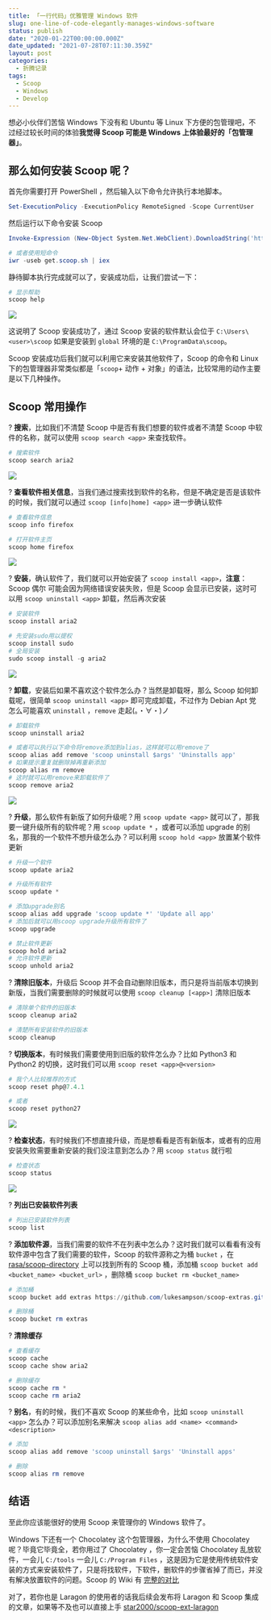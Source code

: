 ```yaml
---
title: 「一行代码」优雅管理 Windows 软件
slug: one-line-of-code-elegantly-manages-windows-software
status: publish
date: "2020-01-22T00:00:00.000Z"
date_updated: "2021-07-28T07:11:30.359Z"
layout: post
categories:
  - 折腾记录
tags:
  - Scoop
  - Windows
  - Develop
---
```


想必小伙伴们苦恼 Windows 下没有和 Ubuntu 等 Linux 下方便的包管理吧，不过经过较长时间的体验**我觉得 Scoop 可能是 Windows 上体验最好的「包管理器」**。

## 那么如何安装 Scoop 呢？

首先你需要打开 PowerShell ，然后输入以下命令允许执行本地脚本。

```powershell
Set-ExecutionPolicy -ExecutionPolicy RemoteSigned -Scope CurrentUser
```

然后运行以下命令安装 Scoop

```powershell
Invoke-Expression (New-Object System.Net.WebClient).DownloadString('https://get.scoop.sh')

# 或者使用短命令
iwr -useb get.scoop.sh | iex
```

静待脚本执行完成就可以了，安装成功后，让我们尝试一下：

```powershell
# 显示帮助
scoop help
```

![](af78c7ba-7e0e-4982-9555-b114318a0581.jpg)

这说明了 Scoop 安装成功了，通过 Scoop 安装的软件默认会位于 `C:\Users\<user>\scoop` 如果是安装到 `global` 环境的是 `C:\ProgramData\scoop`。

Scoop 安装成功后我们就可以利用它来安装其他软件了，Scoop 的命令和 Linux 下的包管理器非常类似都是「`scoop`+ 动作 + 对象」的语法，比较常用的动作主要是以下几种操作。

## Scoop 常用操作

? **搜索**，比如我们不清楚 Scoop 中是否有我们想要的软件或者不清楚 Scoop 中软件的名称，就可以使用 `scoop search <app>` 来查找软件。

```powershell
# 搜索软件
scoop search aria2
```

![](648799f7-6103-4319-98aa-9d411540506c.jpg)

? **查看软件相关信息**，当我们通过搜索找到软件的名称，但是不确定是否是该软件的时候，我们就可以通过 `scoop [info|home] <app>` 进一步确认软件

```powershell
# 查看软件信息
scoop info firefox

# 打开软件主页
scoop home firefox
```

![](a9d45940-73cf-42aa-8781-7e65eb5dc6a6.jpg)

? **安装**，确认软件了，我们就可以开始安装了 `scoop install <app>`，**注意**：Scoop 偶尔 可能会因为网络错误安装失败，但是 Scoop 会显示已安装，这时可以用 `scoop uninstall <app>` 卸载，然后再次安装

```powershell
# 安装软件
scoop install aria2

# 先安装sudo用以提权
scoop install sudo
# 全局安装
sudo scoop install -g aria2
```

![](d8a55841-0bd4-4c4f-99de-8a763296afdf.jpg)

? **卸载**，安装后如果不喜欢这个软件怎么办？当然是卸载呀，那么 Scoop 如何卸载呢，很简单 `scoop uninstall <app>` 即可完成卸载，不过作为 Debian Apt 党怎么可能喜欢 `uninstall` ，`remove` 走起(。・∀・)ノ

```powershell
# 卸载软件
scoop uninstall aria2

# 或者可以执行以下命令将remove添加到alias，这样就可以用remove了
scoop alias add remove 'scoop uninstall $args' 'Uninstalls app'
# 如果提示重复就删除掉再重新添加
scoop alias rm remove
# 这时就可以用remove来卸载软件了
scoop remove aria2
```

![](ae417e5c-40eb-4401-a84f-43cc6db8c392.jpg)

? **升级**，那么软件有新版了如何升级呢？用 `scoop update <app>` 就可以了，那我要一键升级所有的软件呢？用 `scoop update *` ，或者可以添加 upgrade 的别名，那我的一个软件不想升级怎么办？可以利用 `scoop hold <app>` 放置某个软件更新

```powershell
# 升级一个软件
scoop update aria2

# 升级所有软件
scoop update *

# 添加upgrade别名
scoop alias add upgrade 'scoop update *' 'Update all app'
# 添加后就可以用scoop upgrade升级所有软件了
scoop upgrade

# 禁止软件更新
scoop hold aria2
# 允许软件更新
scoop unhold aria2
```

? **清除旧版本**，升级后 Scoop 并不会自动删除旧版本，而只是将当前版本切换到新版，当我们需要删除的时候就可以使用 `scoop cleanup [<app>]` 清除旧版本

```powershell
# 清除单个软件的旧版本
scoop cleanup aria2

# 清楚所有安装软件的旧版本
scoop cleanup
```

? **切换版本**，有时候我们需要使用到旧版的软件怎么办？比如 Python3 和 Python2 的切换，这时我们可以用 `scoop reset <app>@<version>`

```powershell
# 我个人比较推荐的方式
scoop reset php@7.4.1

# 或者
scoop reset python27
```

![](82d8dfbf-919f-4f94-8e3d-09ec3dc24c5b.jpg)

? **检查状态**，有时候我们不想直接升级，而是想看看是否有新版本，或者有的应用安装失败需要重新安装的我们没注意到怎么办？用 `scoop status` 就行啦

```powershell
# 检查状态
scoop status
```

![](10e48691-4213-40bc-be25-490c3ad8f2a8.jpg)

? **列出已安装软件列表**

```powershell
# 列出已安装软件列表
scoop list
```

? **添加软件源**，当我们需要的软件不在列表中怎么办？这时我们就可以看看有没有软件源中包含了我们需要的软件，Scoop 的软件源称之为桶 `bucket` ，在 [rasa/scoop-directory](https://github.com/rasa/scoop-directory) 上可以找到所有的 Scoop 桶，添加桶 `scoop bucket add <bucket_name> <bucket_url>` ，删除桶 `scoop bucket rm <bucket_name>`

```powershell
# 添加桶
scoop bucket add extras https://github.com/lukesampson/scoop-extras.git

# 删除桶
scoop bucket rm extras
```

? **清除缓存**

```powershell
# 查看缓存
scoop cache
scoop cache show aria2

# 删除缓存
scoop cache rm *
scoop cache rm aria2
```

? **别名**，有的时候，我们不喜欢 Scoop 的某些命令，比如 `scoop uninstall <app>` 怎么办？可以添加别名来解决 `scoop alias add <name> <command> <description>`

```powershell
# 添加
scoop alias add remove 'scoop uninstall $args' 'Uninstall apps'

# 删除
scoop alias rm remove
```

## 结语

至此你应该能很好的使用 Scoop 来管理你的 Windows 软件了。

Windows 下还有一个 Chocolatey 这个包管理器，为什么不使用 Chocolatey 呢？毕竟它毕竟全，若你用过了 Chocolatey ，你一定会苦恼 Chocolatey 乱放软件，一会儿 `C:/tools` 一会儿 `C:/Program Files` ，这是因为它是使用传统软件安装的方式来安装软件了，只是将找软件，下软件，删软件的步骤省掉了而已，并没有解决放置软件的问题。Scoop 的 Wiki 有 [完整的对比](https://github.com/lukesampson/scoop/wiki/Chocolatey-Comparison)

对了，若你也是 Laragon 的使用者的话我后续会发布将 Laragon 和 Scoop 集成的文章，如果等不及也可以直接上手 [star2000/scoop-ext-laragon](https://github.com/star2000/scoop-ext-laragon)
